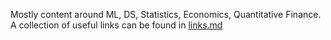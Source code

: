 Mostly content around ML, DS, Statistics, Economics, Quantitative Finance.
A collection of useful links can be found in [links.md](https://github.com/Newmood/Courses/blob/main/links.md)
